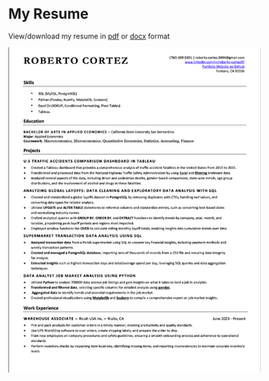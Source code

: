 # My Resume

View/download my resume in [pdf](https://github.com/RobertoCortez07/Resume/blob/main/Roberto%20Cortez%20Resume%202024.pdf) or [docx](https://github.com/RobertoCortez07/Resume/blob/main/Roberto%20Cortez%20Resume%202024.docx) format

![](resume_screenshot.png)